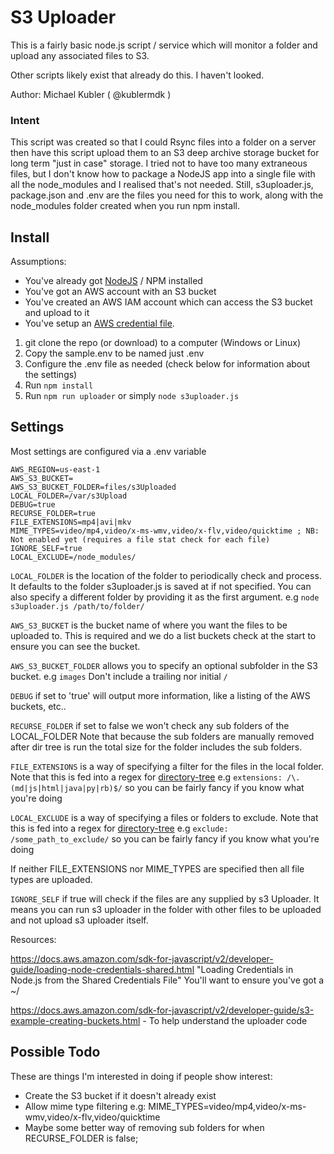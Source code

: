 # S3 Uploader

This is a fairly basic node.js script / service which will monitor a folder and upload any associated files to S3.

Other scripts likely exist that already do this. I haven't looked.

Author: Michael Kubler ( @kublermdk )

### Intent
This script was created so that I could Rsync files into a folder on a server then have this script upload them to an S3 deep archive storage bucket for long term "just in case" storage.
I tried not to have too many extraneous files, but I don't know how to package a NodeJS app into a single file with all the node_modules and I realised that's not needed.
Still, s3uploader.js, package.json and .env are the files you need for this to work, along with the node_modules folder created when you run npm install. 


## Install
Assumptions:
* You've already got [NodeJS](https://nodejs.dev/) / NPM installed
* You've got an AWS account with an S3 bucket
* You've created an AWS IAM account which can access the S3 bucket and upload to it
* You've setup an [AWS credential file](https://docs.aws.amazon.com/sdk-for-javascript/v2/developer-guide/loading-node-credentials-shared.html).

1. git clone the repo (or download) to a computer (Windows or Linux)
2. Copy the sample.env to be named just .env
3. Configure the .env file as needed (check below for information about the settings)
4. Run `npm install`
5. Run `npm run uploader` or simply `node s3uploader.js`



## Settings
Most settings are configured via a .env variable


    AWS_REGION=us-east-1
    AWS_S3_BUCKET=
    AWS_S3_BUCKET_FOLDER=files/s3Uploaded
    LOCAL_FOLDER=/var/s3Upload
    DEBUG=true
    RECURSE_FOLDER=true
    FILE_EXTENSIONS=mp4|avi|mkv
    MIME_TYPES=video/mp4,video/x-ms-wmv,video/x-flv,video/quicktime ; NB: Not enabled yet (requires a file stat check for each file)
    IGNORE_SELF=true
    LOCAL_EXCLUDE=/node_modules/

`LOCAL_FOLDER` is the location of the folder to periodically check and process. It defaults to the folder s3uploader.js is saved at if not specified.
You can also specify a different folder by providing it as the first argument. e.g `node s3uploader.js /path/to/folder/`

`AWS_S3_BUCKET` is the bucket name of where you want the files to be uploaded to. This is required and we do a list buckets check at the start to ensure you can see the bucket.

`AWS_S3_BUCKET_FOLDER` allows you to specify an optional subfolder in the S3 bucket. e.g `images`
Don't include a trailing nor initial `/`

`DEBUG` if set to 'true' will output more information, like a listing of the AWS buckets, etc..

`RECURSE_FOLDER` if set to false we won't check any sub folders of the LOCAL_FOLDER
Note that because the sub folders are manually removed after dir tree is run the total size for the folder includes the sub folders.

`FILE_EXTENSIONS` is a way of specifying a filter for the files in the local folder.
Note that this is fed into a regex for [directory-tree](https://www.npmjs.com/package/directory-tree) e.g `extensions: /\.(md|js|html|java|py|rb)$/` so you can be fairly fancy if you know what you're doing 

`LOCAL_EXCLUDE` is a way of specifying a files or folders to exclude.
Note that this is fed into a regex for [directory-tree](https://www.npmjs.com/package/directory-tree) e.g `exclude: /some_path_to_exclude/` so you can be fairly fancy if you know what you're doing


If neither FILE_EXTENSIONS nor MIME_TYPES are specified then all file types are uploaded.

`IGNORE_SELF` if true will check if the files are any supplied by s3 Uploader. It means you can run s3 uploader in the folder with other files to be uploaded and not upload s3 uploader itself.




Resources:

https://docs.aws.amazon.com/sdk-for-javascript/v2/developer-guide/loading-node-credentials-shared.html "Loading Credentials in Node.js from the Shared Credentials File" You'll want to ensure you've got a ~/

https://docs.aws.amazon.com/sdk-for-javascript/v2/developer-guide/s3-example-creating-buckets.html - To help understand the uploader code




Possible Todo
--------------

These are things I'm interested in doing if people show interest:

* Create the S3 bucket if it doesn't already exist
* Allow mime type filtering e.g: MIME_TYPES=video/mp4,video/x-ms-wmv,video/x-flv,video/quicktime
* Maybe some better way of removing sub folders for when RECURSE_FOLDER is false; 